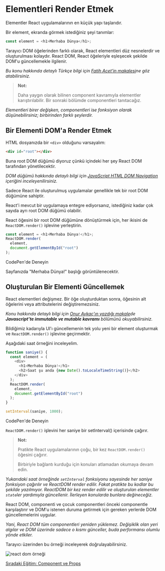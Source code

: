 <h1>Elementleri Render Etmek</h1>

Elementler React uygulamalarının en küçük yapı taşlarıdır.

Bir element, ekranda görmek istediğiniz şeyi tanımlar:

```js
const element = <h1>Merhaba Dünya</h1>;
```
Tarayıcı DOM öğelerinden farklı olarak, React elementleri düz nesnelerdir ve oluşturulması kolaydır.
React DOM, React öğeleriyle eşleşecek şekilde DOM'u güncellemekle ilgilenir.

<i>Bu konu hakkında detaylı Türkçe bilgi için <a href="https://fatihacet.com/react-ve-virtual-dom-mimarisi-uzerine"/>Fatih Acet'in makalesi</a>ne göz atabilirsiniz.</i>
>**Not:**
>
>Daha yaygın olarak bilinen component kavramıyla elementler karıştırılabilir.
>Bir sonraki bölümde componentleri tanıtacağız.

<i>Elementleri birer değişken, componentleri ise fonksiyon olarak düşünebilirsiniz; birbirinden farklı şeylerdir.</i>

<h2>Bir Elementi DOM'a Render Etmek</h2>

HTML dosyanızda bir `<div>` olduğunu varsayalım:

```html
<div id="root"></div>
```

Buna root DOM düğümü diyoruz çünkü içindeki her şey React DOM tarafından yönetilecektir.

<i>DOM düğümü hakkında detaylı bilgi için <a href="https://www.w3schools.com/js/js_htmldom_navigation.asp">JavaScript HTML DOM Navigation</a> içeriğini inceleyenilirsiniz.</i>

Sadece React ile oluşturulmuş uygulamalar genellikle tek bir root DOM düğümüne sahiptir.

React'i mevcut bir uygulamaya entegre ediyorsanız, istediğiniz kadar çok sayıda ayrı root DOM düğümü olabilir.

React öğesini bir root DOM düğümüne dönüştürmek için, her ikisini de `ReactDOM.render()` işlevine yerleştirin.

```js
const element = <h1>Merhaba Dünya!</h1>;
ReactDOM.render(
  element,
  document.getElementById("root")
);
```

CodePen'de Deneyin

Sayfanızda "Merhaba Dünya!" başlığı görüntülenecektir.

<h2>Oluşturulan Bir Elementi Güncellemek</h2>

React elementleri değişmez. Bir öğe oluşturduktan sonra, öğesinin alt öğelerini veya attributelerini değiştiremezsiniz.

<i>Konu hakkında detaylı bilgi için <a href="https://medium.com/codefiction/i%CC%87pin-ucunu-ka%C3%A7%C4%B1rmamak-redux-8d822da0d19b">Onur Aykaç'ın yazdığı makale</a>de <b>Javascript’te immutable ve mutable kavramı</b> bölümünü okuyabilirsiniz.</i>

Bildiğimiz kadarıyla UI'ı güncellemenin tek yolu yeni bir element oluşturmak ve `ReactDOM.render()` işlevine geçirmektir.

Aşağıdaki saat örneğini inceleyelim.

```js
function saniye() {
  const element = (
    <div>
      <h1>Merhaba Dünya!</h1>
      <h2>Saat şu anda {new Date().toLocaleTimeString()}</h2>
    </div>
  );
  ReactDOM.render(
    element,
    document.getElementById("root")
  );
}

setInterval(saniye, 1000);
```

CodePen'de Deneyin

`ReactDOM.render()` işlevini her saniye bir setInterval() içerisinde çağırır.

>**Not:**
>
>Pratikte React uygulamalarının çoğu, bir kez `ReactDOM.render()` öğesini çağırır.
>
>Birbiriyle bağlantı kurduğu için konuları atlamadan okumaya devam edin.

<i>Yukarıdaki saat örneğinde `setInterval` fonksiyonu sayesinde her saniye fonksiyon çağırılır ve ReactDOM render edilir.
Fakat pratikte bu kodlar bu şekilde yazılmıyor. ReactDOM bir kez render edilir ve oluşturulan elementler `state`ler yardımıyla güncellenir.
İlerleyen konularda bunlara değineceğiz.</i>

React DOM, componenti ve çocuk componentleri önceki componentle karşılaştırır ve DOM'u istenen duruma getirmek için gereken yerlerde DOM güncellemelerini uygular.

<i>Yani, React DOM tüm componentleri yeniden yüklemez. Değişiklik olan yeri algılar ve DOM üzerinde sadece o kısmı günceller, buda performansı olumlu yönde etkiler.</i>

Tarayıcı üzerinden bu örneği inceleyerek doğrulayabilirsiniz.

<img src="https://reactjs.org/granular-dom-updates-c158617ed7cc0eac8f58330e49e48224.gif" alt="react dom örneği">

<a href="https://github.com/omergulcicek/reactjs/blob/master/component-ve-props.md">Sıradaki Eğitim: Component ve Props</a>

